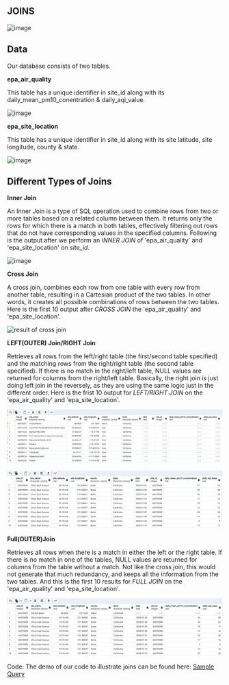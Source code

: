 ## JOINS

![image](https://github.com/PiaoLing-nb/com-presentation/assets/138830908/465d576d-199e-4ff0-b289-a7c610896e20)


## Data

Our database consists of two tables.

**epa_air_quality**

This table has a unique identifier in site_id along with its daily_mean_pm10_conentration & daily_aqi_value.

![image](https://github.com/PiaoLing-nb/com-presentation/assets/138830908/1b91a85a-3e8c-4b4b-b66f-8371e1f6cf1c)


**epa_site_location**

This table has a unique identifier in site_id along with its site latitude, site longitude, county & state.

![image](https://github.com/PiaoLing-nb/com-presentation/assets/138830908/df32063b-dfd1-440a-96bb-e82dfccdd536)



## Different Types of Joins
**Inner Join**

An Inner Join is a type of SQL operation used to combine rows from two or more tables based on a related column between them. It returns only the rows for which there is a match in both tables, effectively filtering out rows that do not have corresponding values in the specified columns. Following is the output after we perform an *INNER JOIN* of 'epa_air_quality' and 'epa_site_location' on *site_id*.

![image](https://github.com/PiaoLing-nb/com-presentation/assets/138830908/8b21af42-79e4-49ca-a197-193456bf5f08)



**Cross Join**

A cross join, combines each row from one table with every row from another table, resulting in a Cartesian product of the two tables. In other words, it creates all possible combinations of rows between the two tables.
Here is the first 10 output after *CROSS JOIN* the 'epa_air_quality' and 'epa_site_location'.

![result of cross join](/img/cross_join.png?raw=true "the first row of the left table is now matching each row in the right table")


**LEFT(OUTER) Join/RIGHT Join**

Retrieves all rows from the left/right table (the first/second table specified) and the matching rows from the right/right table (the second table specified). If there is no match in the right/left table, NULL values are returned for columns from the right/left table.
Basically, the right join is just doing left join in the reversely, as they are using the same logic just in the different order.
Here is the frist 10 output for *LEFT/RIGHT JOIN* on the 'epa_air_quality' and 'epa_site_location'.

![result of left join](/imgs/leftjoin.png?raw=true "every row in the left table is preserved, but not for the right table")

![result of right join](/imgs/rightjoin.png?raw=true "just the same trick, but this time everything in the right table is preserved")


**Full(OUTER)Join**

Retrieves all rows when there is a match in either the left or the right table. If there is no match in one of the tables, NULL values are returned for columns from the table without a match. Not like the cross join, this would not generate that much redundancy, and keeps all the information from the two tables.
And this is the first 10 results for *FULL JOIN* on the 'epa_air_quality' and 'epa_site_location'.

![reuslt of full join](/imgs/fulljoin.png?raw=true "we value the both table the same, so just keep everything")

Code:
The demo of our code to illustrate joins can be found here:
[Sample Query](/Code_Demo.sql)











